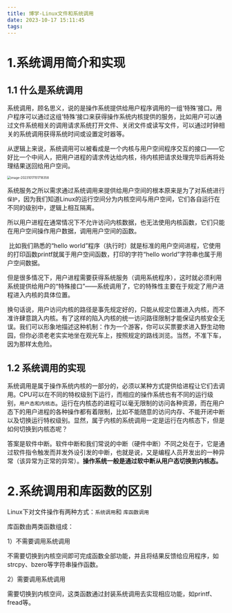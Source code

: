 ```yaml
---
title: 博学-Linux文件和系统调用
date: 2023-10-17 15:11:45
tags:
---
```




# 1.系统调用简介和实现

## 1.1 什么是系统调用

​	系统调用，顾名思义，说的是操作系统提供给用户程序调用的一组‘特殊’接口。用户程序可以通过这组‘特殊’接口来获得操作系统内核提供的服务，比如用户可以通过文件系统相关的调用请求系统打开文件、关闭文件或读写文件，可以通过时钟相关的系统调用获得系统时间或设置定时器等。

​	从逻辑上来说，系统调用可以被看成是一个内核与用户空间程序交互的接口——它好比一个中间人，把用户进程的请求传达给内核，待内核把请求处理完毕后再将处理结果送回给用户空间。

<img src="/Users/zhanglong/Library/Application Support/typora-user-images/image-20231017151718358.png" alt="image-20231017151718358" style="zoom:50%;" />

​	系统服务之所以需求通过系统调用来提供给用户空间的根本原来是为了对系统进行`保护`，因为我们知道Linux的运行空间分为内核空间与用户空间，它们各自运行在不同的级别中，逻辑上相互隔离。

​	所以用户进程在通常情况下不允许访问内核数据，也无法使用内核函数，它们只能在用户空间操作用户数据，调用用户空间的函数。

​	比如我们熟悉的“hello world”程序（执行时）就是标准的用户空间进程，它使用的打印函数printf就属于用户空间函数，打印的字符“hello world”字符串也属于用户空间数据。

​	但是很多情况下，用户进程需要获得系统服务（调用系统程序），这时就必须利用系统提供给用户的“特殊接口”——系统调用了，它的特殊性主要在于规定了用户进程进入内核的具体位置。

​	换句话说，用户访问内核的路径是事先规定好的，只能从规定位置进入内核，而不准许肆意跳入内核。有了这样的陷入内核的统一访问路径限制才能保证内核安全无误。我们可以形象地描述这种机制：作为一个游客，你可以买票要求进入野生动物园，但你必须老老实实地坐在观光车上，按照规定的路线浏览。当然，不准下车，因为那样太危险。



## 1.2 系统调用的实现

​	系统调用是属于操作系统内核的一部分的，必须以某种方式提供给进程让它们去调用。CPU可以在不同的特权级别下运行，而相应的操作系统也有不同的运行级别，`用户态和内核态`。运行在内核态的进程可以毫无限制的访问各种资源，而在用户态下的用户进程的各种操作都有着限制，比如不能随意的访问内存、不能开闭中断以及切换运行特权级别。显然，属于内核的系统调用一定是运行在内核态下，但是如何切换到内核态呢？

​	答案是软件中断。软件中断和我们常说的中断（硬件中断）不同之处在于，它是通过软件指令触发而并发外设引发的中断，也就是说，又是编程人员开发出的一种异常（该异常为正常的异常）。**操作系统一般是通过软中断从用户态切换到内核态。**



# 2.系统调用和库函数的区别

Linux下对文件操作有两种方式：`系统调用`和 `库函数调用`

库函数由两类函数组成：

1）不需要调用系统调用

​		不需要切换到内核空间即可完成函数全部功能，并且将结果反馈给应用程序，如strcpy、bzero等字符串操作函数。

2）需要调用系统调用

​		需要切换到内核空间，这类函数通过封装系统调用去实现相应功能，如printf、fread等。

